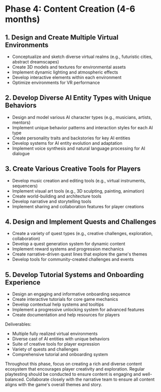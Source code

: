 # Phase 4: Content Creation (4-6 months)

## 1. Design and Create Multiple Virtual Environments
- Conceptualize and sketch diverse virtual realms (e.g., futuristic cities, abstract dreamscapes)
- Create 3D models and textures for environmental assets
- Implement dynamic lighting and atmospheric effects
- Develop interactive elements within each environment
- Optimize environments for VR performance

## 2. Develop Diverse AI Entity Types with Unique Behaviors
- Design and model various AI character types (e.g., musicians, artists, mentors)
- Implement unique behavior patterns and interaction styles for each AI type
- Create personality traits and backstories for key AI entities
- Develop systems for AI entity evolution and adaptation
- Implement voice synthesis and natural language processing for AI dialogue

## 3. Create Various Creative Tools for Players
- Develop music creation and editing tools (e.g., virtual instruments, sequencers)
- Implement visual art tools (e.g., 3D sculpting, painting, animation)
- Create world-building and architecture tools
- Develop narrative and storytelling tools
- Implement sharing and collaboration features for player creations

## 4. Design and Implement Quests and Challenges
- Create a variety of quest types (e.g., creative challenges, exploration, collaboration)
- Develop a quest generation system for dynamic content
- Implement reward systems and progression mechanics
- Create narrative-driven quest lines that explore the game's themes
- Develop tools for community-created challenges and events

## 5. Develop Tutorial Systems and Onboarding Experience
- Design an engaging and informative onboarding sequence
- Create interactive tutorials for core game mechanics
- Develop contextual help systems and tooltips
- Implement a progressive unlocking system for advanced features
- Create documentation and help resources for players

Deliverables:
- Multiple fully realized virtual environments
- Diverse cast of AI entities with unique behaviors
- Suite of creative tools for player expression
- Variety of quests and challenges
- Comprehensive tutorial and onboarding system

Throughout this phase, focus on creating a rich and diverse content ecosystem that encourages player creativity and exploration. Regular playtesting should be conducted to ensure content is engaging and well-balanced. Collaborate closely with the narrative team to ensure all content aligns with the game's overall themes and story.
